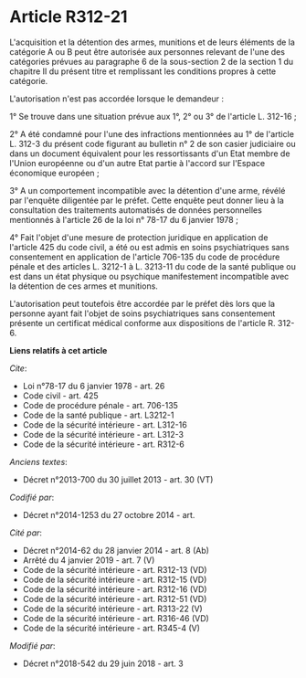 # Article R312-21

L'acquisition et la détention des armes, munitions et de leurs éléments de la catégorie A ou B peut être autorisée aux
personnes relevant de l'une des catégories prévues au paragraphe 6 de la sous-section 2 de la section 1 du chapitre II du
présent titre et remplissant les conditions propres à cette catégorie. 

L'autorisation n'est pas accordée lorsque le demandeur : 

1° Se trouve dans une situation prévue aux 1°, 2° ou 3° de l'article L. 312-16 ; 

2° A été condamné pour l'une des infractions mentionnées au 1° de l'article L. 312-3 du présent code figurant au bulletin n°
2 de son casier judiciaire ou dans un document équivalent pour les ressortissants d'un Etat membre de l'Union européenne ou
d'un autre Etat partie à l'accord sur l'Espace économique européen ; 

3° A un comportement incompatible avec la détention d'une arme, révélé par l'enquête diligentée par le préfet. Cette enquête
peut donner lieu à la consultation des traitements automatisés de données personnelles mentionnés à l'article 26 de la loi n°
78-17 du 6 janvier 1978 ; 

4° Fait l'objet d'une mesure de protection juridique en application de l'article 425 du code civil, a été ou est admis en
soins psychiatriques sans consentement en application de l'article 706-135 du code de procédure pénale et des articles L.
3212-1 à L. 3213-11 du code de la santé publique ou est dans un état physique ou psychique manifestement incompatible avec la
détention de ces armes et munitions. 

L'autorisation peut toutefois être accordée par le préfet dès lors que la personne ayant fait l'objet de soins psychiatriques
sans consentement présente un certificat médical conforme aux dispositions de l'article R. 312-6.

**Liens relatifs à cet article**

_Cite_:

  - Loi n°78-17 du 6 janvier 1978 - art. 26
  - Code civil - art. 425
  - Code de procédure pénale - art. 706-135
  - Code de la santé publique - art. L3212-1
  - Code de la sécurité intérieure - art. L312-16
  - Code de la sécurité intérieure - art. L312-3
  - Code de la sécurité intérieure - art. R312-6

_Anciens textes_:

  - Décret n°2013-700 du 30 juillet 2013 - art. 30 (VT)

_Codifié par_:

  - Décret n°2014-1253 du 27 octobre 2014 - art.

_Cité par_:

  - Décret n°2014-62 du 28 janvier 2014 - art. 8 (Ab)
  - Arrêté du 4 janvier 2019 - art. 7 (V)
  - Code de la sécurité intérieure - art. R312-13 (VD)
  - Code de la sécurité intérieure - art. R312-15 (VD)
  - Code de la sécurité intérieure - art. R312-16 (VD)
  - Code de la sécurité intérieure - art. R312-51 (VD)
  - Code de la sécurité intérieure - art. R313-22 (V)
  - Code de la sécurité intérieure - art. R316-46 (VD)
  - Code de la sécurité intérieure - art. R345-4 (V)

_Modifié par_:

  - Décret n°2018-542 du 29 juin 2018 - art. 3
